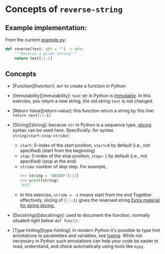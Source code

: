 # Concepts of `reverse-string`

## Example implementation:

From the current [example.py](https://github.com/exercism/python/blob/master/exercises/reverse-string/example.py):

```python
def reverse(text: str = "") -> str:
    """Reverse a given string"""
    return text[::-1]
```

## Concepts

- [Function][function]: `def` to create a function in Python
- [Immutability][immutability]: `text` str in Python is [immutable](https://docs.python.org/3/library/stdtypes.html#text-sequence-type-str).
  In this exercise, you return a new string, the old string `text` is not changed.
- [Return Value][return-value]: this function return a string by this line: `return text[::-1]`
- [Slicing][slicing]: because `str` in Python is a sequence type, [slicing](https://docs.python.org/3/reference/expressions.html#slicings) syntax can be used here. Specifically: for syntax `string[start:stop:stride]`:

  - `start`: 0-index of the start position, `start=0` by default (i.e., not specified) (start from the beginning)
  - `stop`: 0-index of the stop position, `stop=-1` by default (i.e., not specified) (stop at the end)
  - `stride`: number of skip step. For example,
    ```python
    >>> string = 'ABCDEF'[::2]
    >>> print(string)
    'ACE'
    ```
  - In this exercise, `stride = -1` means start from the end
    Together effectively, slicing of `[::-1]` gives the reversed string
    [Extra material for string slicing.](https://www.digitalocean.com/community/tutorials/how-to-index-and-slice-strings-in-python-3)

- [Docstrings][docstrings]: used to document the function, normally situated right below `def func():`
- [Type hinting][type-hinting]: In modern Python it's possible to type hint annotations to parameters and variables, see [typing](https://docs.python.org/3/library/typing.html#module-typing). While not necessary in Python such annotations can help your code be easier to read, understand, and check automatically using tools like `mypy`.
